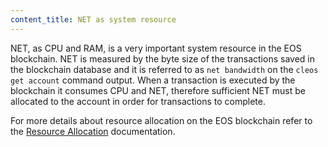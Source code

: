 ```yaml
---
content_title: NET as system resource
---
```


NET, as CPU and RAM, is a very important system resource in the EOS blockchain. NET is measured by the byte size of the transactions saved in the blockchain database and it is referred to as `net bandwidth` on the `cleos get account` command output. When a transaction is executed by the blockchain it consumes CPU and NET, therefore sufficient NET must be allocated to the account in order for transactions to complete.

For more details about resource allocation on the EOS blockchain refer to the [Resource Allocation](./05_system_resource_allocation.md) documentation.
